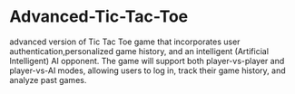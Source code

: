# Advanced-Tic-Tac-Toe
advanced version of Tic Tac Toe game that incorporates user authentication,personalized game history, and an intelligent (Artificial Intelligent) AI opponent.
The game will support both player-vs-player and player-vs-AI modes, allowing users to log in, track their game history, and analyze past games.
